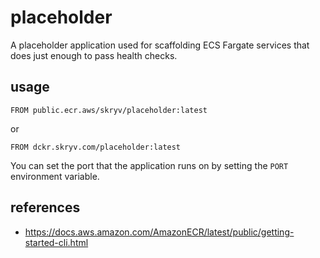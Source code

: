 # placeholder

A placeholder application used for scaffolding ECS Fargate services that does just enough to pass health checks.  

## usage

```
FROM public.ecr.aws/skryv/placeholder:latest
```
or
```
FROM dckr.skryv.com/placeholder:latest
```

You can set the port that the application runs on by setting the `PORT` environment variable.

## references

- https://docs.aws.amazon.com/AmazonECR/latest/public/getting-started-cli.html

